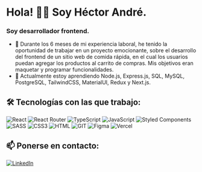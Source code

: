 # Hola! 👋🏼 Soy Héctor André. 

###  Soy desarrollador frontend.

- 🔭 Durante los 6 meses de mi experiencia laboral, he tenido la oportunidad de trabajar en un proyecto emocionante, sobre el desarrollo del frontend de un sitio web de comida rápida, en el cual los usuarios puedan agregar los productos al carrito de compras. Mis objetivos eran maquetar y programar funcionalidades.
- 💜 Actualmente estoy aprendiendo Node.js, Express.js, SQL, MySQL, PostgreSQL, TailwindCSS, MaterialUI, Redux y Next.js.

## 🛠️ Tecnologías con las que trabajo:

<!--![Next.JS](https://img.shields.io/badge/Next.JS-black?style=for-the-badge&logo=next.js&logoColor=white)-->
![React](https://img.shields.io/badge/React-23272F?style=for-the-badge&logo=react&logoColor=61DAFB)
![React Router](https://img.shields.io/badge/React_Router-CA4245?style=for-the-badge&logo=react-router&logoColor=white)
![TypeScript](https://img.shields.io/badge/typescript-%23007ACC.svg?style=for-the-badge&logo=typescript&logoColor=white)
![JavaScript](https://img.shields.io/badge/JavaScript-1B1B1B?style=for-the-badge&logo=javascript&logoColor=F7DF1E)
![Styled Components](https://img.shields.io/badge/styled--components-D26AC2?style=for-the-badge&logo=styled-components&logoColor=white)
![SASS](https://img.shields.io/badge/Sass-BF4080?style=for-the-badge&logo=sass&logoColor=white)
![CSS3](https://img.shields.io/badge/CSS3-1572B6?style=for-the-badge&logo=css3&logoColor=white)
![HTML](https://img.shields.io/badge/HTML5-E34F26?style=for-the-badge&logo=html5&logoColor=white)
![GIT](https://img.shields.io/badge/Git-F14E32?style=for-the-badge&logo=git&logoColor=white)
![Figma](https://img.shields.io/badge/Figma-F24E1E?style=for-the-badge&logo=figma&logoColor=white)
![Vercel](https://img.shields.io/badge/Vercel-000000?style=for-the-badge&logo=vercel&logoColor=white)

## 📫 Ponerse en contacto: 

[![LinkedIn](https://img.shields.io/badge/LinkedIn-0077B5?style=for-the-badge&logo=linkedin&logoColor=white)](https://www.linkedin.com/in/huambachanotorres/)

<!--
**AndreDev12/AndreDev12** is a ✨ _special_ ✨ repository because its `README.md` (this file) appears on your GitHub profile.

Here are some ideas to get you started:

- 🔭 I’m currently working on ...
- 🌱 I’m currently learning ...
- 👯 I’m looking to collaborate on ...
- 🤔 I’m looking for help with ...
- 💬 Ask me about ...
- 📫 How to reach me: ...
- 😄 Pronouns: ...
- ⚡ Fun fact: ...

![Python](https://img.shields.io/badge/Python-2B5B84?style=for-the-badge&logo=python&logoColor=white)
-->
